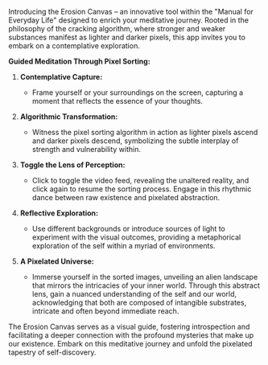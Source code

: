 Introducing the Erosion Canvas – an innovative tool within the "Manual for Everyday Life" designed to enrich your meditative journey. Rooted in the philosophy of the cracking algorithm, where stronger and weaker substances manifest as lighter and darker pixels, this app invites you to embark on a contemplative exploration.

**Guided Meditation Through Pixel Sorting:**

1. **Contemplative Capture:**
   - Frame yourself or your surroundings on the screen, capturing a moment that reflects the essence of your thoughts.

2. **Algorithmic Transformation:**
   - Witness the pixel sorting algorithm in action as lighter pixels ascend and darker pixels descend, symbolizing the subtle interplay of strength and vulnerability within.

3. **Toggle the Lens of Perception:**
   - Click to toggle the video feed, revealing the unaltered reality, and click again to resume the sorting process. Engage in this rhythmic dance between raw existence and pixelated abstraction.

4. **Reflective Exploration:**
   - Use different backgrounds or introduce sources of light to experiment with the visual outcomes, providing a metaphorical exploration of the self within a myriad of environments.

5. **A Pixelated Universe:**
   - Immerse yourself in the sorted images, unveiling an alien landscape that mirrors the intricacies of your inner world. Through this abstract lens, gain a nuanced understanding of the self and our world, acknowledging that both are composed of intangible substrates, intricate and often beyond immediate reach.

The Erosion Canvas serves as a visual guide, fostering introspection and facilitating a deeper connection with the profound mysteries that make up our existence. Embark on this meditative journey and unfold the pixelated tapestry of self-discovery.  